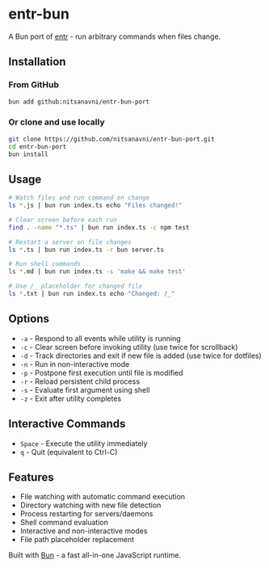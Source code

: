 # entr-bun

A Bun port of [entr](https://eradman.com/entrproject/) - run arbitrary commands when files change.

## Installation

### From GitHub
```bash
bun add github:nitsanavni/entr-bun-port
```

### Or clone and use locally
```bash
git clone https://github.com/nitsanavni/entr-bun-port.git
cd entr-bun-port
bun install
```

## Usage

```bash
# Watch files and run command on change
ls *.js | bun run index.ts echo "Files changed!"

# Clear screen before each run
find . -name "*.ts" | bun run index.ts -c npm test

# Restart a server on file changes
ls *.ts | bun run index.ts -r bun server.ts

# Run shell commands
ls *.md | bun run index.ts -s 'make && make test'

# Use /_ placeholder for changed file
ls *.txt | bun run index.ts echo "Changed: /_"
```

## Options

- `-a` - Respond to all events while utility is running
- `-c` - Clear screen before invoking utility (use twice for scrollback)
- `-d` - Track directories and exit if new file is added (use twice for dotfiles)
- `-n` - Run in non-interactive mode
- `-p` - Postpone first execution until file is modified
- `-r` - Reload persistent child process
- `-s` - Evaluate first argument using shell
- `-z` - Exit after utility completes

## Interactive Commands

- `Space` - Execute the utility immediately
- `q` - Quit (equivalent to Ctrl-C)

## Features

- File watching with automatic command execution
- Directory watching with new file detection
- Process restarting for servers/daemons
- Shell command evaluation
- Interactive and non-interactive modes
- File path placeholder replacement

Built with [Bun](https://bun.sh) - a fast all-in-one JavaScript runtime.
